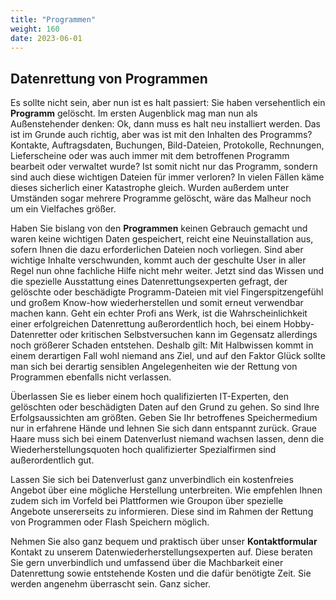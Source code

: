 ```yaml
---
title: "Programmen"
weight: 160
date: 2023-06-01
---
```


## Datenrettung von Programmen

Es sollte nicht sein, aber nun ist es halt passiert: Sie haben versehentlich ein **Programm** gelöscht. Im ersten Augenblick mag man nun als Außenstehender denken: Ok, dann muss es halt neu installiert werden. Das ist im Grunde auch richtig, aber was ist mit den Inhalten des Programms? Kontakte, Auftragsdaten, Buchungen, Bild-Dateien, Protokolle, Rechnungen, Lieferscheine oder was auch immer mit dem betroffenen Programm bearbeit oder verwaltet wurde? Ist somit nicht nur das Programm, sondern sind auch diese wichtigen Dateien für immer verloren? In vielen Fällen käme dieses sicherlich einer Katastrophe gleich. Wurden außerdem unter Umständen sogar mehrere Programme gelöscht, wäre das Malheur noch um ein Vielfaches größer.

Haben Sie bislang von den **Programmen** keinen Gebrauch gemacht und waren keine wichtigen Daten gespeichert, reicht eine Neuinstallation aus, sofern Ihnen die dazu erforderlichen Dateien noch vorliegen. Sind aber wichtige Inhalte verschwunden, kommt auch der geschulte User in aller Regel nun ohne fachliche Hilfe nicht mehr weiter. Jetzt sind das Wissen und die spezielle Ausstattung eines Datenrettungsexperten gefragt, der gelöschte oder beschädigte Programm-Dateien mit viel Fingerspitzengefühl und großem Know-how wiederherstellen und somit erneut verwendbar machen kann. Geht ein echter Profi ans Werk, ist die Wahrscheinlichkeit einer erfolgreichen Datenrettung außerordentlich hoch, bei einem Hobby-Datenretter oder kritischen Selbstversuchen kann im Gegensatz allerdings noch größerer Schaden entstehen. Deshalb gilt: Mit Halbwissen kommt in einem derartigen Fall wohl niemand ans Ziel, und auf den Faktor Glück sollte man sich bei derartig sensiblen Angelegenheiten wie der Rettung von Programmen ebenfalls nicht verlassen.

Überlassen Sie es lieber einem hoch qualifizierten IT-Experten, den gelöschten oder beschädigten Daten auf den Grund zu gehen. So sind Ihre Erfolgsaussichten am größten. Geben Sie Ihr betroffenes Speichermedium nur in erfahrene Hände und lehnen Sie sich dann entspannt zurück. Graue Haare muss sich bei einem Datenverlust niemand wachsen lassen, denn die Wiederherstellungsquoten hoch qualifizierter Spezialfirmen sind außerordentlich gut.

Lassen Sie sich bei Datenverlust ganz unverbindlich ein kostenfreies Angebot über eine mögliche Herstellung unterbreiten. Wie empfehlen Ihnen zudem sich im Vorfeld bei Plattformen wie Groupon über spezielle Angebote unsererseits zu informieren. Diese sind im Rahmen der Rettung von Programmen oder Flash Speichern möglich.

Nehmen Sie also ganz bequem und praktisch über unser **Kontaktformular** Kontakt zu unserem Datenwiederherstellungsexperten auf. Diese beraten Sie gern unverbindlich und umfassend über die Machbarkeit einer Datenrettung sowie entstehende Kosten und die dafür benötigte Zeit. Sie werden angenehm überrascht sein. Ganz sicher.
